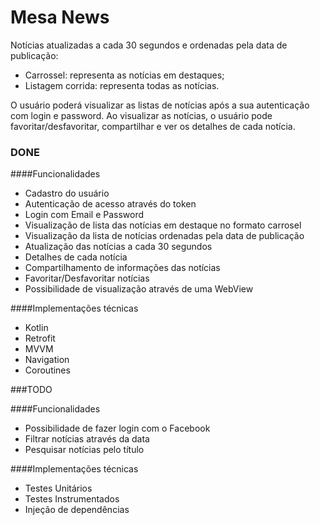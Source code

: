 # Mesa News

Notícias atualizadas a cada 30 segundos e ordenadas pela data de publicação:
- Carrossel: representa as notícias em destaques;
- Listagem corrida: representa todas as notícias.

O usuário poderá visualizar as listas de notícias após a sua autenticação com login e password. Ao visualizar as notícias, o usuário pode favoritar/desfavoritar, compartilhar e ver os detalhes de cada notícia.

### DONE
####Funcionalidades
- Cadastro do usuário
- Autenticação de acesso através do token
- Login com Email e Password
- Visualização de lista das notícias em destaque no formato carrosel
- Visualização da lista de notícias ordenadas pela data de publicação
- Atualização das notícias a cada 30 segundos
- Detalhes de cada notícia
- Compartilhamento de informações das notícias
- Favoritar/Desfavoritar notícias
- Possibilidade de visualização através de uma WebView

####Implementações técnicas
- Kotlin
- Retrofit
- MVVM
- Navigation
- Coroutines

###TODO

####Funcionalidades
- Possibilidade de fazer login com o Facebook
- Filtrar notícias através da data
- Pesquisar notícias pelo título

####Implementações técnicas
- Testes Unitários
- Testes Instrumentados
- Injeção de dependências

